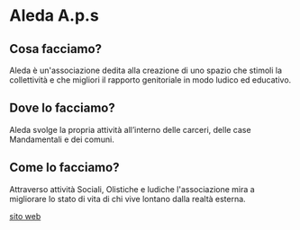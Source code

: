 # Aleda A.p.s

## Cosa facciamo?
Aleda è un'associazione dedita alla creazione di uno spazio che stimoli la collettività e che migliori il rapporto genitoriale in modo ludico ed educativo.

## Dove lo facciamo?
Aleda svolge la propria attività all’interno delle carceri, delle case Mandamentali e dei comuni.

## Come lo facciamo?
Attraverso attività Sociali, Olistiche e ludiche l'associazione mira a migliorare lo stato di vita di chi vive lontano dalla realtà esterna.

[sito web](https://associazionealeda.com/)
